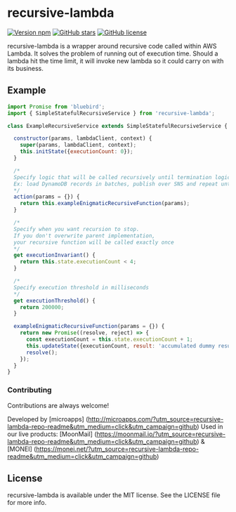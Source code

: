 # recursive-lambda
[![Version npm](https://img.shields.io/npm/v/recursive-lambda.svg)](https://www.npmjs.com/package/recursive-lambda/)
[![GitHub stars](https://img.shields.io/github/stars/microapps/recursive-lambda.svg?style=flat-square)](https://github.com/microapps/recursive-lambda/stargazers)
[![GitHub license](https://img.shields.io/badge/license-MIT-blue.svg?style=flat-square)](https://raw.githubusercontent.com/microapps/recursive-lambda/master/LICENSE)

recursive-lambda is a wrapper around recursive code called within AWS Lambda. It solves the problem of running out of execution time.
Should a lambda hit the time limit, it will invoke new lambda so it could carry on with its business.

## Example
``` javascript
import Promise from 'bluebird';
import { SimpleStatefulRecursiveService } from 'recursive-lambda';

class ExampleRecursiveService extends SimpleStatefulRecursiveService {

  constructor(params, lambdaClient, context) {
    super(params, lambdaClient, context);
    this.initState({executionCount: 0});
  }

  /*
  Specify logic that will be called recursively until termination logic is met.
  Ex: load DynamoDB records in batches, publish over SNS and repeat until done.
  */
  action(params = {}) {
    return this.exampleEnigmaticRecursiveFunction(params);
  }

  /*
  Specify when you want recursion to stop.
  If you don't overwrite parent implementation,
  your recursive function will be called exactly once
  */
  get executionInvariant() {
    return this.state.executionCount < 4;
  }

  /*
  Specify execution threshold in milliseconds
  */
  get executionThreshold() {
    return 200000;
  }

  exampleEnigmaticRecursiveFunction(params = {}) {
    return new Promise((resolve, reject) => {
      const executionCount = this.state.executionCount + 1;
      this.updateState({executionCount, result: 'accumulated dummy result'});
      resolve();
    });
  }
}
```

### Contributing
Contributions are always welcome!

Developed by [microapps] (http://microapps.com/?utm_source=recursive-lambda-repo-readme&utm_medium=click&utm_campaign=github)
Used in our live products: [MoonMail] (https://moonmail.io/?utm_source=recursive-lambda-repo-readme&utm_medium=click&utm_campaign=github) & [MONEI] (https://monei.net/?utm_source=recursive-lambda-repo-readme&utm_medium=click&utm_campaign=github)

## License
recursive-lambda is available under the MIT license. See the LICENSE file for more info.
